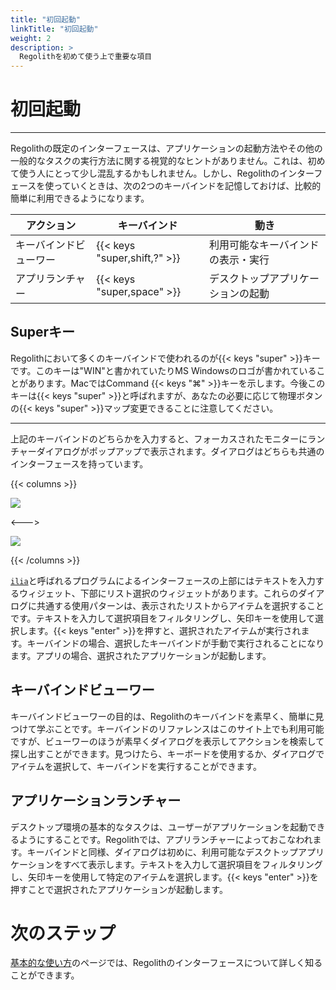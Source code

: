 ```yaml
---
title: "初回起動"
linkTitle: "初回起動"
weight: 2
description: >
  Regolithを初めて使う上で重要な項目
---
```


# 初回起動

---

Regolithの既定のインターフェースは、アプリケーションの起動方法やその他の一般的なタスクの実行方法に関する視覚的なヒントがありません。これは、初めて使う人にとって少し混乱するかもしれません。しかし、Regolithのインターフェースを使っていくときは、次の2つのキーバインドを記憶しておけば、比較的簡単に利用できるようになります。

| アクション | キーバインド | 動き |
|--------|------------|---------|
|キーバインドビューワー | {{< keys "super,shift,?" >}} | 利用可能なキーバインドの表示・実行 |
|アプリランチャー | {{< keys "super,space" >}} | デスクトップアプリケーションの起動 |

## Superキー

Regolithにおいて多くのキーバインドで使われるのが{{< keys "super" >}}キーです。このキーは"WIN"と書かれていたりMS Windowsのロゴが書かれていることがあります。MacではCommand {{< keys "⌘" >}}キーを示します。今後このキーは{{< keys "super" >}}と呼ばれますが、あなたの必要に応じて物理ボタンの{{< keys "super" >}}マップ変更できることに注意してください。

---

上記のキーバインドのどちらかを入力すると、フォーカスされたモニターにランチャーダイアログがポップアップで表示されます。ダイアログはどちらも共通のインターフェースを持っています。

{{< columns >}}

![](/regolith-ilia-keybinding-window.png)

<--->

![](/regolith-ilia-apps-window.png)

{{< /columns >}}

[`ilia`](https://github.com/regolith-linux/ilia)と呼ばれるプログラムによるインターフェースの上部にはテキストを入力するウィジェット、下部にリスト選択のウィジェットがあります。これらのダイアログに共通する使用パターンは、表示されたリストからアイテムを選択することです。テキストを入力して選択項目をフィルタリングし、矢印キーを使用して選択します。{{< keys "enter" >}}を押すと、選択されたアイテムが実行されます。キーバインドの場合、選択したキーバインドが手動で実行されることになります。アプリの場合、選択されたアプリケーションが起動します。

## キーバインドビューワー

キーバインドビューワーの目的は、Regolithのキーバインドを素早く、簡単に見つけて学ぶことです。キーバインドのリファレンスはこのサイト上でも利用可能ですが、ビューワーのほうが素早くダイアログを表示してアクションを検索して探し出すことができます。見つけたら、キーボードを使用するか、ダイアログでアイテムを選択して、キーバインドを実行することができます。

## アプリケーションランチャー

デスクトップ環境の基本的なタスクは、ユーザーがアプリケーションを起動できるようにすることです。Regolithでは、アプリランチャーによっておこなわれます。キーバインドと同様、ダイアログは初めに、利用可能なデスクトップアプリケーションをすべて表示します。テキストを入力して選択項目をフィルタリングし、矢印キーを使用して特定のアイテムを選択します。{{< keys "enter" >}}を押すことで選択されたアプリケーションが起動します。

# 次のステップ

[基本的な使い方](../basics)のページでは、Regolithのインターフェースについて詳しく知ることができます。
